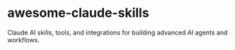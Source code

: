 # awesome-claude-skills
Claude AI skills, tools, and integrations for building advanced AI agents and workflows.
